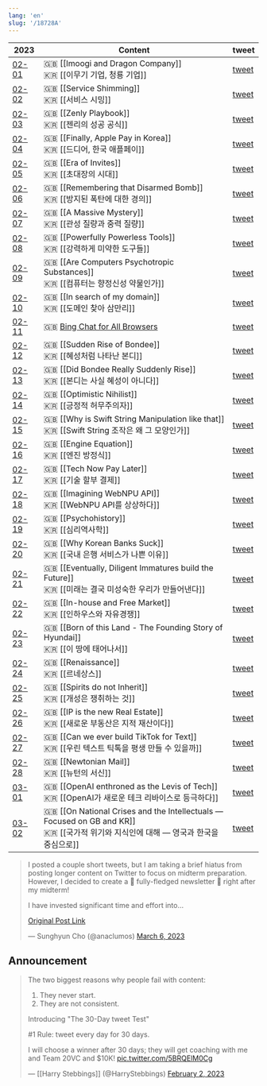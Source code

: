 ```yaml
---
lang: 'en'
slug: '/18728A'
---
```


| 2023                               | Content                                                                                                                                  | tweet                                                             |
| ---------------------------------- | ---------------------------------------------------------------------------------------------------------------------------------------- | ----------------------------------------------------------------- |
| [02-01](../journals/2023-02-01.md) | 🇬🇧 [[Imoogi and Dragon Company]] <br/> 🇰🇷 [[이무기 기업, 청룡 기업]]                                                                     | [tweet](https://twitter.com/anaclumos/status/1620714157418094593) |
| [02-02](../journals/2023-02-02.md) | 🇬🇧 [[Service Shimming]] <br/> 🇰🇷 [[서비스 시밍]]                                                                                         | [tweet](https://twitter.com/anaclumos/status/1621250040022061060) |
| [02-03](../journals/2023-02-03.md) | 🇬🇧 [[Zenly Playbook]] <br/> 🇰🇷 [[젠리의 성공 공식]]                                                                                      | [tweet](https://twitter.com/anaclumos/status/1621646220954574848) |
| [02-04](../journals/2023-02-04.md) | 🇬🇧 [[Finally, Apple Pay in Korea]] <br/> 🇰🇷 [[드디어, 한국 애플페이]]                                                                    | [tweet](https://twitter.com/anaclumos/status/1621975286127513600) |
| [02-05](../journals/2023-02-05.md) | 🇬🇧 [[Era of Invites]] <br/> 🇰🇷 [[초대장의 시대]]                                                                                         | [tweet](https://twitter.com/anaclumos/status/1622384241442160641) |
| [02-06](../journals/2023-02-06.md) | 🇬🇧 [[Remembering that Disarmed Bomb]] <br/> 🇰🇷 [[방지된 폭탄에 대한 경의]]                                                               | [tweet](https://twitter.com/anaclumos/status/1622705516693843969) |
| [02-07](../journals/2023-02-07.md) | 🇬🇧 [[A Massive Mystery]] <br/> 🇰🇷 [[관성 질량과 중력 질량]]                                                                              | [tweet](https://twitter.com/anaclumos/status/1623227887632646144) |
| [02-08](../journals/2023-02-08.md) | 🇬🇧 [[Powerfully Powerless Tools]] <br/> 🇰🇷 [[강력하게 미약한 도구들]]                                                                    | [tweet](https://twitter.com/anaclumos/status/1623522946034847745) |
| [02-09](../journals/2023-02-09.md) | 🇬🇧 [[Are Computers Psychotropic Substances]] <br/> 🇰🇷 [[컴퓨터는 향정신성 약물인가]]                                                     | [tweet](https://twitter.com/anaclumos/status/1623798629155713024) |
| [02-10](../journals/2023-02-10.md) | 🇬🇧 [[In search of my domain]] <br/> 🇰🇷 [[도메인 찾아 삼만리]]                                                                            | [tweet](https://twitter.com/anaclumos/status/1624308920792776706) |
| [02-11](../journals/2023-02-11.md) | 🇬🇧 [Bing Chat for All Browsers](https://github.com/anaclumos/bing-chat-for-all-browsers)                                                 | [tweet](https://twitter.com/anaclumos/status/1624570931103547392) |
| [02-12](../journals/2023-02-12.md) | 🇬🇧 [[Sudden Rise of Bondee]] <br/> 🇰🇷 [[혜성처럼 나타난 본디]]                                                                           | [tweet](https://twitter.com/anaclumos/status/1624907125687455745) |
| [02-13](../journals/2023-02-13.md) | 🇬🇧 [[Did Bondee Really Suddenly Rise]] <br/> 🇰🇷 [[본디는 사실 혜성이 아니다]]                                                            | [tweet](https://twitter.com/anaclumos/status/1625228572792352769) |
| [02-14](../journals/2023-02-14.md) | 🇬🇧 [[Optimistic Nihilist]] <br/> 🇰🇷 [[긍정적 허무주의자]]                                                                                | [tweet](https://twitter.com/anaclumos/status/1625641155655512066) |
| [02-15](../journals/2023-02-15.md) | 🇬🇧 [[Why is Swift String Manipulation like that]] <br/> 🇰🇷 [[Swift String 조작은 왜 그 모양인가]]                                        | [tweet](https://twitter.com/anaclumos/status/1626032333387354112) |
| [02-16](../journals/2023-02-16.md) | 🇬🇧 [[Engine Equation]] <br/> 🇰🇷 [[엔진 방정식]]                                                                                          | [tweet](https://twitter.com/anaclumos/status/1626357891006619648) |
| [02-17](../journals/2023-02-17.md) | 🇬🇧 [[Tech Now Pay Later]] <br/> 🇰🇷 [[기술 할부 결제]]                                                                                    | [tweet](https://twitter.com/anaclumos/status/1626765287814225920) |
| [02-18](../journals/2023-02-18.md) | 🇬🇧 [[Imagining WebNPU API]] <br/> 🇰🇷 [[WebNPU API를 상상하다]]                                                                           | [tweet](https://twitter.com/anaclumos/status/1627161630080659460) |
| [02-19](../journals/2023-02-19.md) | 🇬🇧 [[Psychohistory]] <br/> 🇰🇷 [[심리역사학]]                                                                                             | [tweet](https://twitter.com/anaclumos/status/1627497814250102784) |
| [02-20](../journals/2023-02-20.md) | 🇬🇧 [[Why Korean Banks Suck]] <br/> 🇰🇷 [[국내 은행 서비스가 나쁜 이유]]                                                                   | [tweet](https://twitter.com/anaclumos/status/1627918892143345664) |
| [02-21](../journals/2023-02-21.md) | 🇬🇧 [[Eventually, Diligent Immatures build the Future]] <br/> 🇰🇷 [[미래는 결국 미성숙한 우리가 만들어낸다]]                               | [tweet](https://twitter.com/anaclumos/status/1628153470099529728) |
| [02-22](../journals/2023-02-22.md) | 🇬🇧 [[In-house and Free Market]] <br/> 🇰🇷 [[인하우스와 자유경쟁]]                                                                         | [tweet](https://twitter.com/anaclumos/status/1628479680595775488) |
| [02-23](../journals/2023-02-23.md) | 🇬🇧 [[Born of this Land - The Founding Story of Hyundai]] <br/> 🇰🇷 [[이 땅에 태어나서]]                                                   | [tweet](https://twitter.com/anaclumos/status/1628918514391334912) |
| [02-24](../journals/2023-02-24.md) | 🇬🇧 [[Renaissance]] <br/> 🇰🇷 [[르네상스]]                                                                                                 | [tweet](https://twitter.com/anaclumos/status/1629314279295049729) |
| [02-25](../journals/2023-02-25.md) | 🇬🇧 [[Spirits do not Inherit]] <br/> 🇰🇷 [[개성은 쟁취하는 것]]                                                                            | [tweet](https://twitter.com/anaclumos/status/1629666023900352513) |
| [02-26](../journals/2023-02-26.md) | 🇬🇧 [[IP is the new Real Estate]] <br/> 🇰🇷 [[새로운 부동산은 지적 재산이다]]                                                              | [tweet](https://twitter.com/anaclumos/status/1629916767547174912) |
| [02-27](../journals/2023-02-27.md) | 🇬🇧 [[Can we ever build TikTok for Text]] <br/> 🇰🇷 [[우린 텍스트 틱톡을 평생 만들 수 있을까]]                                             | [tweet](https://twitter.com/anaclumos/status/1630370788422610945) |
| [02-28](../journals/2023-02-28.md) | 🇬🇧 [[Newtonian Mail]] <br/> 🇰🇷 [[뉴턴의 서신]]                                                                                           | [tweet](https://twitter.com/anaclumos/status/1630727695826046976) |
| [03-01](../journals/2023-03-01.md) | 🇬🇧 [[OpenAI enthroned as the Levis of Tech]] <br/> 🇰🇷 [[OpenAI가 새로운 테크 리바이스로 등극하다]]                                       | [tweet](https://twitter.com/anaclumos/status/1631087532338290689) |
| [03-02](../journals/2023-03-02.md) | 🇬🇧 [[On National Crises and the Intellectuals — Focused on GB and KR]] <br/> 🇰🇷 [[국가적 위기와 지식인에 대해 — 영국과 한국을 중심으로]] | [tweet](https://twitter.com/anaclumos/status/1631534753710247936) |

<blockquote class="twitter-tweet" data-theme="light">

I posted a couple short tweets, but I am taking a brief hiatus from posting longer content on Twitter to focus on midterm preparation. However, I decided to create a 💌 fully-fledged newsletter 💌 right after my midterm!

I have invested significant time and effort into…

[Original Post Link](https://t.co/MSKWq3XBRc)

&mdash; Sunghyun Cho (@anaclumos) [March 6, 2023](https://twitter.com/anaclumos/status/1632887798608056321?ref_src=twsrc%5Etfw)

</blockquote>

## Announcement

> The two biggest reasons why people fail with content:
>
> 1. They never start.
> 2. They are not consistent.
>
> Introducing "The 30-Day tweet Test"
>
> #1 Rule: tweet every day for 30 days.
>
> I will choose a winner after 30 days; they will get coaching with me and Team 20VC and $10K! [pic.twitter.com/5BRQElM0Cg](https://t.co/5BRQElM0Cg)
>
> — [[Harry Stebbings]] (@HarryStebbings) [February 2, 2023](https://twitter.com/HarryStebbings/status/1621132368483598336?ref_src=twsrc%5Etfw)
